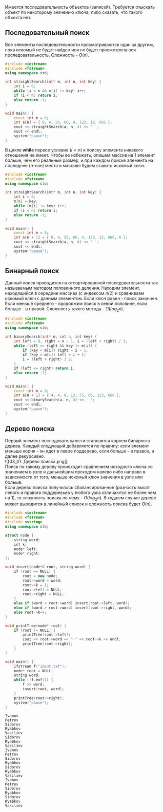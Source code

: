 Имеется последовательность объектов (записей). Требуется отыскать объект по некоторому значению ключа, либо сказать, что такого объекта нет.
## Последовательный поиск
Все элементы последовательности просматриваются один за другим, пока искомый не будет найден или не будет просмотрена вся последовательность. Сложность - $O(n)$.  
```cpp
#include <iostream>
#include <fstream>
using namespace std;

int straightSearch(int* m, int n, int key) {
	int i = 0;
	while (i < n && m[i] != key) i++;
	if (i < n) return i;
	else return -1;
}

void main() {
	const int n = 8;
	int a[n] = { 8, 4, 55, 66, 4, 123, 12, 666 };
	cout << straightSearch(a, n, 4) << ' ';
	cout << endl;
	system("pause");
}
```
В цикле **while** первое условие ($i < n$) к поиску элемента никакого отношения не имеет. Чтобы ее избежать, опишем массив на 1 элемент больше, чем его реальный размер, и при каждом поиске элемента на последнее ($n$-ное) место в массиве будем ставить искомый ключ.
```cpp
#include <iostream>
#include <fstream>
using namespace std;

int straightSearch(int* m, int n, int key) {
	int i = 0;
	m[n] = key;
	while (m[i] != key) i++;
	if (i < n) return i;
	else return -1;
}

void main() {
	const int n = 8;
	int a[n + 1] = { 8, 4, 55, 66, 4, 123, 12, 666, 0 };
	cout << straightSearch(a, n, 4) << ' ';
	cout << endl;
	system("pause");
}
```
## Бинарный поиск
Данный поиск проводится на отсортированной последовательности так называемым методом половинного деления. Находим элемент, находящийся в середине массива (с индексом $n/2$) и сравниваем искомый ключ с данным элементом. Если ключ равен - поиск закончен. Если меньше среднего - продолжим поиск в левой половине, если больше - в правой. Сложность такого метода - $O(log_2n)$.
```cpp
#include <iostream>
#include <fstream>
using namespace std;

int binarySearch(int* m, int n, int key) {
	int left = 0, right = n - 1, i = (left + right) / 2;
	while (left <= right && key != m[i]) {
		if (key < m[i]) right = i - 1;
		if (key > m[i]) left = i + 1;
		i = (left + right) / 2;
	}
	if (left <= right) return i;
	else return -1;
}

void main() {
	const int n = 8;
	int a[n + 1] = { 4, 4, 8, 12, 55, 66, 123, 666 };
	cout << binarySearch(a, n, 4) << ' ';
	cout << endl;
	system("pause");
}
```
## Дерево поиска
Первый элемент последовательности становится корнем бинарного дерева. Каждый следующий добавляется по правилу: если элемент меньше корня - он идет в левое поддерево, если больше - в правое, и далее рекурсивно.  
![[03_01. Дерево поиска.png]]  
Поиск по такому дереву происходит сравнением исходного ключа со значением в узле и дальнейшим проходом налево либо направо в зависимости от того, меньше искомый ключ значения в узле или больше.  
Если дерево поиска получилось сбалансированное (разность высот левого и правого поддеревьев у любого узла отличаются не более чем на 1), то сложность поиска по нему - $O(log_2n)$. В худшем случае дерево может выродится в линейный список и сложность поиска будет $O(n)$.  
```cpp
#include <iostream>
#include <fstream>
#include <string>
using namespace std;

struct node {
	string word;
	int k;
	node* left;
	node* right;
};

void insert(node*& root, string word) {
	if (root == NULL) {
		root = new node;
		root->word = word;
		root->k = 1;
		root->left = NULL;
		root->right = NULL;
	}
	else if (word < root->word) insert(root->left, word);
	else if (word > root->word) insert(root->right, word);
	else root->k++;
}

void printTree(node* root) {
	if (root != NULL) {
		printTree(root->left);
		cout << root->word << "-" << root->k << endl;
		printTree(root->right);
	}
}

void main() {
	ifstream f("input.txt");
	node* root = NULL;
	string word;
	while (!f.eof()) {
		f >> word;
		insert(root, word);
	}
	printTree(root->right);
	system("pause");
}
```
  
```
Ivanov
Petrov
Sidorov
Ryabkov
Vasiliev
Sidorov
Ryabkov
Vasiliev
Ivanov
Petrov
Sidorov
Ryabkov
Sidorov
Ryabkov
Vasiliev
Ivanov
Petrov
Sidorov
Ryabkov
Sidorov
Ryabkov
Vasiliev
```

